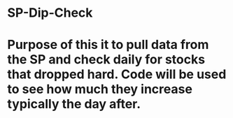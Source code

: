 # SP-Dip-Check
# Purpose of this it to pull data from the SP and check daily for stocks that dropped hard. Code will be used to see how much they increase typically the day after. 

